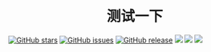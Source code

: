 <h1 align="center">测试一下</h1>

[![GitHub stars](https://img.shields.io/github/stars/id88/HelloFlask)](https://github.com/id88/HelloFlask) [![GitHub issues](https://img.shields.io/github/issues/id88/HelloFlask)](https://github.com/id88/HelloFlask/issues) [![GitHub release](https://img.shields.io/github/release/id88/HelloFlask)](https://github.com/id88/HelloFlask/releases) ![](https://img.shields.io/badge/python-%3E%3D3.6-yellow) [![](https://img.shields.io/badge/author-id88-blueviolet)](https://github.com/id88) [![](https://img.shields.io/badge/jjusec-%E6%9F%90%E6%9F%90%E5%AE%89%E5%85%A8%E5%9B%A2%E9%98%9F-blue)](https://github.com/id88)